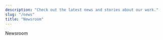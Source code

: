 ```yaml
---
description: "Check out the latest news and stories about our work."
slug: "/news"
title: "Newsroom"
---
```


<Headline>
<HeadlineHeading>Newsroom</HeadlineHeading>
</Headline>
